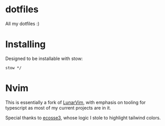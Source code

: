 # dotfiles

All my dotfiles :)

# Installing

Designed to be installable with stow:

```
stow */
```

# Nvim

This is essentially a fork of [LunarVim](https://www.lunarvim.org/), with emphasis on tooling for typescript as most of my current projects are in it.

Special thanks to [ecosse3](https://github.com/ecosse3/nvim/blob/master/lua/lsp/utils/documentcolors.lua), whose logic I stole to highlight tailwind colors.
